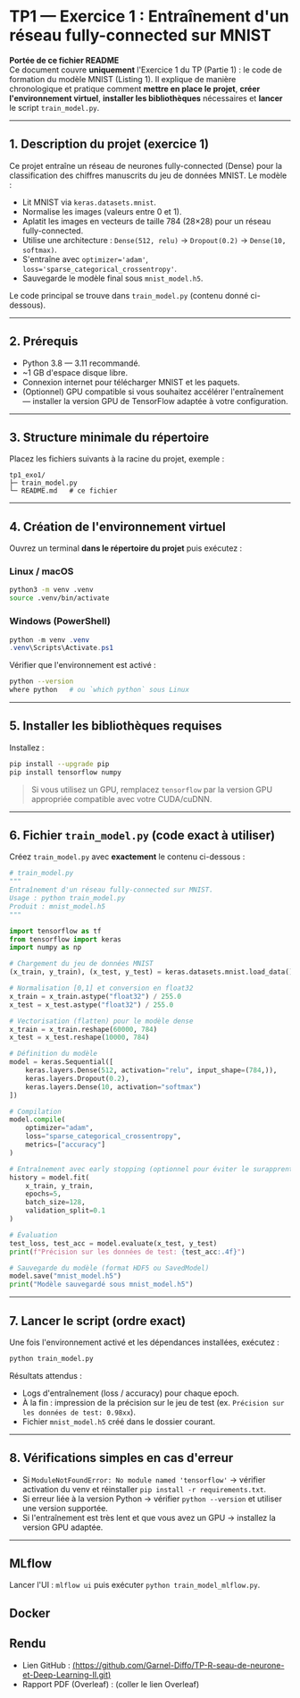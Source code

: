 # TP1 — Exercice 1 : Entraînement d'un réseau fully-connected sur MNIST

**Portée de ce fichier README**  
Ce document couvre **uniquement** l'Exercice 1 du TP (Partie 1) : le code de formation du modèle MNIST (Listing 1). Il explique de manière chronologique et pratique comment **mettre en place le projet**, **créer l'environnement virtuel**, **installer les bibliothèques** nécessaires et **lancer** le script `train_model.py`.

---

## 1. Description du projet (exercice 1)
Ce projet entraîne un réseau de neurones fully-connected (Dense) pour la classification des chiffres manuscrits du jeu de données MNIST. Le modèle :

- Lit MNIST via `keras.datasets.mnist`.
- Normalise les images (valeurs entre 0 et 1).
- Aplatit les images en vecteurs de taille 784 (28×28) pour un réseau fully-connected.
- Utilise une architecture : `Dense(512, relu)` → `Dropout(0.2)` → `Dense(10, softmax)`.
- S'entraîne avec `optimizer='adam'`, `loss='sparse_categorical_crossentropy'`.
- Sauvegarde le modèle final sous `mnist_model.h5`.

Le code principal se trouve dans `train_model.py` (contenu donné ci-dessous).

---

## 2. Prérequis
- Python 3.8 — 3.11 recommandé.
- ~1 GB d'espace disque libre.
- Connexion internet pour télécharger MNIST et les paquets.
- (Optionnel) GPU compatible si vous souhaitez accélérer l'entraînement — installer la version GPU de TensorFlow adaptée à votre configuration.

---

## 3. Structure minimale du répertoire
Placez les fichiers suivants à la racine du projet, exemple :
```
tp1_exo1/
├─ train_model.py
└─ README.md   # ce fichier
```

---

## 4. Création de l'environnement virtuel 
Ouvrez un terminal **dans le répertoire du projet** puis exécutez :

### Linux / macOS
```bash
python3 -m venv .venv
source .venv/bin/activate
```

### Windows (PowerShell)
```powershell
python -m venv .venv
.venv\Scripts\Activate.ps1
```

Vérifier que l'environnement est activé :  
```bash
python --version
where python   # ou `which python` sous Linux
```

---

## 5. Installer les bibliothèques requises

Installez :
```bash
pip install --upgrade pip
pip install tensorflow numpy
```

> Si vous utilisez un GPU, remplacez `tensorflow` par la version GPU appropriée compatible avec votre CUDA/cuDNN.

---

## 6. Fichier `train_model.py` (code exact à utiliser)
Créez `train_model.py` avec **exactement** le contenu ci-dessous :

```python
# train_model.py
"""
Entraînement d'un réseau fully-connected sur MNIST.
Usage : python train_model.py
Produit : mnist_model.h5
"""

import tensorflow as tf
from tensorflow import keras
import numpy as np

# Chargement du jeu de données MNIST
(x_train, y_train), (x_test, y_test) = keras.datasets.mnist.load_data()

# Normalisation [0,1] et conversion en float32
x_train = x_train.astype("float32") / 255.0
x_test = x_test.astype("float32") / 255.0

# Vectorisation (flatten) pour le modèle dense
x_train = x_train.reshape(60000, 784)
x_test = x_test.reshape(10000, 784)

# Définition du modèle
model = keras.Sequential([
    keras.layers.Dense(512, activation="relu", input_shape=(784,)),
    keras.layers.Dropout(0.2),
    keras.layers.Dense(10, activation="softmax")
])

# Compilation
model.compile(
    optimizer="adam",
    loss="sparse_categorical_crossentropy",
    metrics=["accuracy"]
)

# Entraînement avec early stopping (optionnel pour éviter le surapprentissage)
history = model.fit(
    x_train, y_train,
    epochs=5,
    batch_size=128,
    validation_split=0.1
)

# Évaluation
test_loss, test_acc = model.evaluate(x_test, y_test)
print(f"Précision sur les données de test: {test_acc:.4f}")

# Sauvegarde du modèle (format HDF5 ou SavedModel)
model.save("mnist_model.h5")
print("Modèle sauvegardé sous mnist_model.h5")
```

---

## 7. Lancer le script (ordre exact)
Une fois l'environnement activé et les dépendances installées, exécutez :
```bash
python train_model.py
```

Résultats attendus :
- Logs d'entraînement (loss / accuracy) pour chaque epoch.
- À la fin : impression de la précision sur le jeu de test (ex. `Précision sur les données de test: 0.98xx`).
- Fichier `mnist_model.h5` créé dans le dossier courant.

---

## 8. Vérifications simples en cas d'erreur
- Si `ModuleNotFoundError: No module named 'tensorflow'` → vérifier activation du venv et réinstaller `pip install -r requirements.txt`.
- Si erreur liée à la version Python → vérifier `python --version` et utiliser une version supportée.
- Si l'entraînement est très lent et que vous avez un GPU → installez la version GPU adaptée.

---

## MLflow
Lancer l'UI : `mlflow ui` puis exécuter `python train_model_mlflow.py`.

## Docker


## Rendu
- Lien GitHub : [(https://github.com/Garnel-Diffo/TP-R-seau-de-neurone-et-Deep-Learning-II.git)](https://github.com/Garnel-Diffo/TP-R-seau-de-neurone-et-Deep-Learning-II.git)
- Rapport PDF (Overleaf) : (coller le lien Overleaf)

